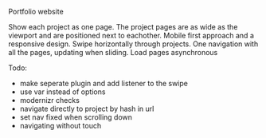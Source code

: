 Portfolio website

Show each project as one page.
The project pages are as wide as the viewport and are positioned next to eachother.
Mobile first approach and a responsive design.
Swipe horizontally through projects.
One navigation with all the pages, updating when sliding.
Load pages asynchronous

Todo:
- make seperate plugin and add listener to the swipe
- use var instead of options
- modernizr checks
- navigate directly to project by hash in url
- set nav fixed when scrolling down
- navigating without touch